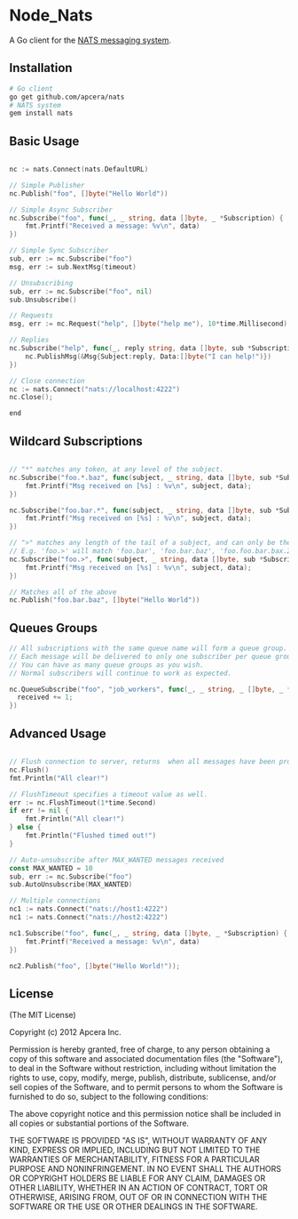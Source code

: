 # Node_Nats

A Go client for the [NATS messaging system](https://github.com/derekcollison/nats).

## Installation

```bash
# Go client
go get github.com/apcera/nats
# NATS system
gem install nats
```

## Basic Usage

```go

nc := nats.Connect(nats.DefaultURL)

// Simple Publisher
nc.Publish("foo", []byte("Hello World"))

// Simple Async Subscriber
nc.Subscribe("foo", func(_, _ string, data []byte, _ *Subscription) {
    fmt.Printf("Received a message: %v\n", data)
})

// Simple Sync Subscriber
sub, err := nc.Subscribe("foo")
msg, err := sub.NextMsg(timeout)

// Unsubscribing
sub, err := nc.Subscribe("foo", nil)
sub.Unsubscribe()

// Requests
msg, err := nc.Request("help", []byte("help me"), 10*time.Millisecond)

// Replies
nc.Subscribe("help", func(_, reply string, data []byte, sub *Subscription) {
    nc.PublishMsg(&Msg{Subject:reply, Data:[]byte("I can help!")})
})

// Close connection
nc := nats.Connect("nats://localhost:4222")
nc.Close();

end
```

## Wildcard Subscriptions

```go

// "*" matches any token, at any level of the subject.
nc.Subscribe("foo.*.baz", func(subject, _ string, data []byte, sub *Subscription) {
    fmt.Printf("Msg received on [%s] : %v\n", subject, data);
})

nc.Subscribe("foo.bar.*", func(subject, _ string, data []byte, sub *Subscription) {
    fmt.Printf("Msg received on [%s] : %v\n", subject, data);
})

// ">" matches any length of the tail of a subject, and can only be the last token
// E.g. 'foo.>' will match 'foo.bar', 'foo.bar.baz', 'foo.foo.bar.bax.22'
nc.Subscribe("foo.>", func(subject, _ string, data []byte, sub *Subscription) {
    fmt.Printf("Msg received on [%s] : %v\n", subject, data);
})

// Matches all of the above
nc.Publish("foo.bar.baz", []byte("Hello World"))

```

## Queues Groups

```go
// All subscriptions with the same queue name will form a queue group.
// Each message will be delivered to only one subscriber per queue group, queuing semantics.
// You can have as many queue groups as you wish.
// Normal subscribers will continue to work as expected.

nc.QueueSubscribe("foo", "job_workers", func(_, _ string, _ []byte, _ *Subscription) {
  received += 1;
})

```

## Advanced Usage

```go

// Flush connection to server, returns  when all messages have been processed.
nc.Flush()
fmt.Println("All clear!")

// FlushTimeout specifies a timeout value as well.
err := nc.FlushTimeout(1*time.Second)
if err != nil {
    fmt.Println("All clear!")
} else {
    fmt.Println("Flushed timed out!")
}

// Auto-unsubscribe after MAX_WANTED messages received
const MAX_WANTED = 10
sub, err := nc.Subscribe("foo")
sub.AutoUnsubscribe(MAX_WANTED)

// Multiple connections
nc1 := nats.Connect("nats://host1:4222")
nc1 := nats.Connect("nats://host2:4222")

nc1.Subscribe("foo", func(_, _ string, data []byte, _ *Subscription) {
    fmt.Printf("Received a message: %v\n", data)
})

nc2.Publish("foo", []byte("Hello World!"));

```

## License

(The MIT License)

Copyright (c) 2012 Apcera Inc.

Permission is hereby granted, free of charge, to any person obtaining a copy
of this software and associated documentation files (the "Software"), to
deal in the Software without restriction, including without limitation the
rights to use, copy, modify, merge, publish, distribute, sublicense, and/or
sell copies of the Software, and to permit persons to whom the Software is
furnished to do so, subject to the following conditions:

The above copyright notice and this permission notice shall be included in
all copies or substantial portions of the Software.

THE SOFTWARE IS PROVIDED "AS IS", WITHOUT WARRANTY OF ANY KIND, EXPRESS OR
IMPLIED, INCLUDING BUT NOT LIMITED TO THE WARRANTIES OF MERCHANTABILITY,
FITNESS FOR A PARTICULAR PURPOSE AND NONINFRINGEMENT. IN NO EVENT SHALL THE
AUTHORS OR COPYRIGHT HOLDERS BE LIABLE FOR ANY CLAIM, DAMAGES OR OTHER
LIABILITY, WHETHER IN AN ACTION OF CONTRACT, TORT OR OTHERWISE, ARISING
FROM, OUT OF OR IN CONNECTION WITH THE SOFTWARE OR THE USE OR OTHER DEALINGS
IN THE SOFTWARE.
